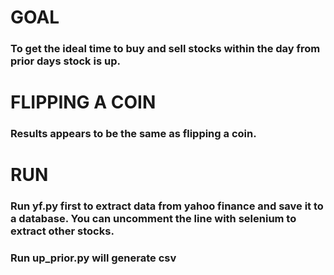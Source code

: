 # GOAL
### To get the ideal time to buy and sell stocks within the day from prior days stock is up.

# FLIPPING A COIN

### Results appears to be the same as flipping a coin. 




# RUN

### Run yf.py first to extract data from yahoo finance and save it to a database. You can uncomment the line with selenium to extract other stocks.

### Run up_prior.py will generate csv